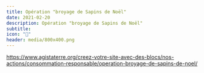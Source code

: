 ```yaml
---
title: Opération "broyage de Sapins de Noël"
date: 2021-02-20
description: Opération "broyage de Sapins de Noël"
subtitle:
icon: "🎄"
header: media/800x400.png
---
```


https://www.agistaterre.org/creez-votre-site-avec-des-blocs/nos-actions/consommation-responsable/operation-broyage-de-sapins-de-noel/
